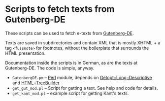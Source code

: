 # Scripts to fetch texts from Gutenberg-DE

These scripts can be used to fetch e-texts from [Gutenberg-DE](http://gutenberg.spiegel.de/).

Texts are saved in subdirectories and contain XML that is mostly XHTML + a tag `<fussnote>` for footnotes, without the boilerplate that surrounds the HTML presentation.

Documentation inside the scripts is in German, as are the texts at Gutenberg-DE. The code is simple, anyway.  

- `GutenbergDE.pm` – [Perl](http://www.perl.org) module, depends on
  [Getopt::Long::Descriptive](http://search.cpan.org/~rjbs/Getopt-Long-Descriptive/lib/Getopt/Long/Descriptive.pm)
and [HTML::TreeBuilder](http://search.cpan.org/~cjm/HTML-Tree/lib/HTML/TreeBuilder.pm)
- `get_gut_mod.pl` – Script for getting a text. See help and code for details.
- `get_kant_mod.pl` – example script for getting Kant's texts.

